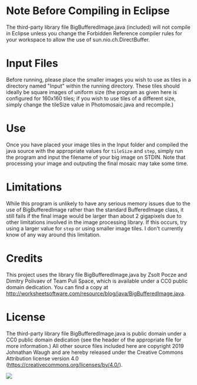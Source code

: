 # Note Before Compiling in Eclipse
The third-party library file BigBufferedImage.java (included) will not compile in Eclipse unless you change the Forbidden Reference compiler rules for your workspace to allow the use of sun.nio.ch.DirectBuffer.

# Input Files
Before running, please place the smaller images you wish to use as tiles in a directory named "Input" within the running directory. These tiles should ideally be square images of uniform size (the program as given here is configured for 160x160 tiles; if you wish to use tiles of a different size, simply change the tileSize value in Photomosaic.java and recompile.)

# Use
Once you have placed your image tiles in the Input folder and compiled the java source with the appropriate values for `tileSize` and `step`, simply run the program and input the filename of your big image on STDIN. Note that processing your image and outputing the final mosaic may take some time.

# Limitations
While this program is unlikely to have any serious memory issues due to the use of BigBufferedImage rather than the standard BufferedImage class, it still fails if the final image would be larger than about 2 gigapixels due to other limitations involved in the image processing library. If this occurs, try using a larger value for `step` or using smaller image tiles. I don't currently know of any way around this limitation.

# Credits
This project uses the library file BigBufferedImage.java by Zsolt Pocze and Dimitry Polivaev of Team Puli Space, which is available under a CC0 public domain dedication. You can find a copy at http://worksheetsoftware.com/resource/blog/java/BigBufferedImage.java.

# License
The third-party library file BigBufferedImage.java is public domain under a CC0 public domain dedication (see the header of the appropriate file for more information.) All other source files included here are copyright 2019 Johnathan Waugh and are hereby released under the Creative Commons Attribution license version 4.0 (https://creativecommons.org/licenses/by/4.0/).

![](https://i.creativecommons.org/l/by/4.0/88x31.png)

